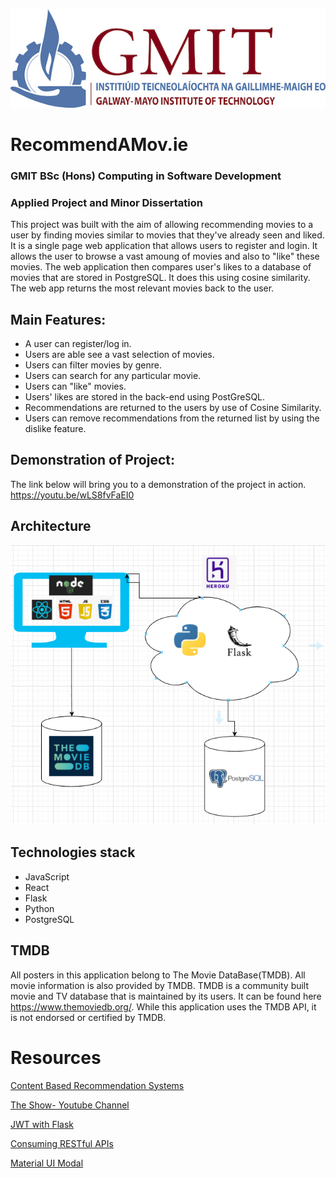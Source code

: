 ![GMTI Logo](images/gmit-logo.jpg)
# RecommendAMov.ie
### GMIT BSc (Hons) Computing in Software Development
### Applied Project and Minor Dissertation

This project was built with the aim of allowing recommending movies to a user by finding movies similar to movies that they've already seen and liked. 
It is a single page web application that allows users to register and login. It allows the user to browse a vast amoung of movies and also to "like" these movies. 
The web application then compares user's likes to a database of movies that are stored in PostgreSQL. It does this using cosine similarity. The web app returns the most relevant movies back to the user. 

## Main Features:
- A user can register/log in.
- Users are able see a vast selection of movies.
- Users can filter movies by genre.
- Users can search for any particular movie.
- Users can "like" movies.
- Users' likes are stored in the back-end using PostGreSQL.
- Recommendations are returned to the users by use of Cosine Similarity.
- Users can remove recommendations from the returned list by using the dislike feature.

## Demonstration of Project:
The link below will bring you to a demonstration of the project in action.
https://youtu.be/wLS8fvFaEI0


## Architecture
![Architecture](images/architecture2.png)

## Technologies stack
- JavaScript
- React
- Flask
- Python
- PostgreSQL 

## TMDB
All posters in this application belong to The Movie DataBase(TMDB). All movie information is also provided by TMDB. TMDB is a community built movie and TV database that is maintained by its users. It can be found here https://www.themoviedb.org/. While this application uses the TMDB API, it is not endorsed or certified by TMDB.

# Resources 
[Content Based Recommendation Systems](https://medium.com/web-mining-is688-spring-2021/content-based-movie-recommendation-system-72f122641eab#:~:text=Content%20Based%20Recommendation%20System%3A%20It,a%20show%20similar%20to%20it.)

[The Show- Youtube Channel](https://www.youtube.com/channel/UCIvL4BDxk3MrKjTF1avFmQQ)

[JWT with Flask](https://realpython.com/token-based-authentication-with-flask/)

[Consuming RESTful APIs](https://www.restapiexample.com/python/consuming-a-restful-api-with-python-and-flask/)

[Material UI Modal](https://mui.com/material-ui/react-modal/)






